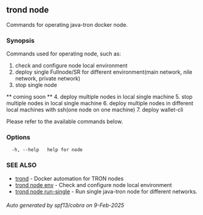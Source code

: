 ## trond node

Commands for operating java-tron docker node.

### Synopsis

Commands used for operating node, such as:

  1. check and configure node local environment
  2. deploy single Fullnode/SR for different environment(main network, nile network, private network)
  3. stop single node

  ** coming soon **
  4. deploy multiple nodes in local single machine
  5. stop multiple nodes in local single machine
  6. deploy multiple nodes in different local machines with ssh(one node on one machine)
  7. deploy wallet-cli

Please refer to the available commands below.

### Options

```
  -h, --help   help for node
```

### SEE ALSO

* [trond](trond.md)	 - Docker automation for TRON nodes
* [trond node env](trond_node_env.md)	 - Check and configure node local environment
* [trond node run-single](trond_node_run-single.md)	 - Run single java-tron node for different networks.

###### Auto generated by spf13/cobra on 9-Feb-2025
